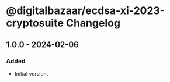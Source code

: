 # @digitalbazaar/ecdsa-xi-2023-cryptosuite Changelog

## 1.0.0 - 2024-02-06

### Added
- Initial version.

